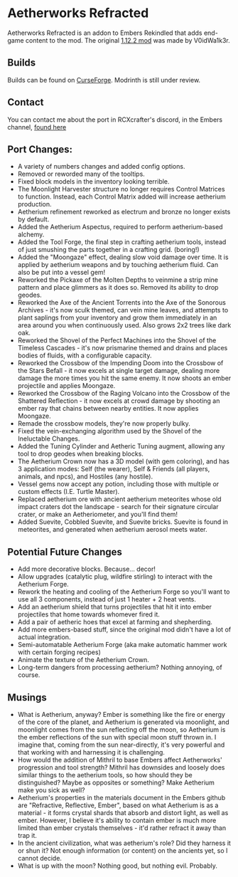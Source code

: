 # Aetherworks Refracted
Aetherworks Refracted is an addon to Embers Rekindled that adds end-game content to the mod. The original [1.12.2 mod](https://www.curseforge.com/minecraft/mc-mods/aetherworks) was made by V0idWa1k3r.
## Builds
Builds can be found on [CurseForge](https://www.curseforge.com/minecraft/mc-mods/aetherworks-refracted). Modrinth is still under review.

## Contact
You can contact me about the port in RCXcrafter's discord, in the Embers channel, [found here](https://discord.gg/SthsknG)

## Port Changes:
- A variety of numbers changes and added config options.
- Removed or reworded many of the tooltips.
- Fixed block models in the inventory looking terrible.
- The Moonlight Harvester structure no longer requires Control Matrices to function. Instead, each Control Matrix added will increase aetherium production.
- Aetherium refinement reworked as electrum and bronze no longer exists by default.
- Added the Aetherium Aspectus, required to perform aetherium-based alchemy.
- Added the Tool Forge, the final step in crafting aetherium tools, instead of just smushing the parts together in a crafting grid. (boring!)
- Added the "Moongaze" effect, dealing slow void damage over time. It is applied by aetherium weapons and by touching aetherium fluid. Can also be put into a vessel gem!
- Reworked the Pickaxe of the Molten Depths to veinmine a strip mine pattern and place glimmers as it does so. Removed its ability to drop geodes.
- Reworked the Axe of the Ancient Torrents into the Axe of the Sonorous Archives - it's now sculk themed, can vein mine leaves, and attempts to plant saplings from your inventory and grow them immediately in an area around you when continuously used. Also grows 2x2 trees like dark oak.
- Reworked the Shovel of the Perfect Machines into the Shovel of the Timeless Cascades - it's now prismarine themed and drains and places bodies of fluids, with a configurable capacity.
- Reworked the Crossbow of the Impending Doom into the Crossbow of the Stars Befall - it now excels at single target damage, dealing more damage the more times you hit the same enemy. It now shoots an ember projectile and applies Moongaze.
- Reworked the Crossbow of the Raging Volcano into the Crossbow of the Shattered Reflection - it now excels at crowd damage by shooting an ember ray that chains between nearby entities. It now applies Moongaze.
- Remade the crossbow models, they're now properly bulky.
- Fixed the vein-exchanging algorithm used by the Shovel of the Ineluctable Changes.
- Added the Tuning Cylinder and Aetheric Tuning augment, allowing any tool to drop geodes when breaking blocks.
- The Aetherium Crown now has a 3D model (with gem coloring), and has 3 application modes: Self (the wearer), Self & Friends (all players, animals, and npcs), and Hostiles (any hostile).
- Vessel gems now accept any potion, including those with multiple or custom effects (I.E. Turtle Master).
- Replaced aetherium ore with ancient aetherium meteorites whose old impact craters dot the landscape - search for their signature circular crater, or make an Aetheriometer, and you'll find them!
- Added Suevite, Cobbled Suevite, and Suevite bricks. Suevite is found in meteorites, and generated when aetherium aerosol meets water.

## Potential Future Changes
- Add more decorative blocks. Because... decor!
- Allow upgrades (catalytic plug, wildfire stirling) to interact with the Aetherium Forge.
- Rework the heating and cooling of the Aetherium Forge so you'll want to use all 3 components, instead of just 1 heater + 2 heat vents.
- Add an aetherium shield that turns projectiles that hit it into ember projectiles that home towards whomever fired it.
- Add a pair of aetheric hoes that excel at farming and shepherding.
- Add more embers-based stuff, since the original mod didn't have a lot of actual integration.
- Semi-automatable Aetherium Forge (aka make automatic hammer work with certain forging recipes)
- Animate the texture of the Aetherium Crown.
- Long-term dangers from processing aetherium? Nothing annoying, of course.

## Musings
- What is Aetherium, anyway? Ember is something like the fire or energy of the core of the planet, and Aetherium is generated via moonlight, and moonlight comes from the sun reflecting off the moon, so Aetherium is the ember reflections of the sun with special moon stuff thrown in. I imagine that, coming from the sun near-directly, it's very powerful and that working with and harnessing it is challenging.
- How would the addition of Mithril to base Embers affect Aetherworks' progression and tool strength? Mithril has downsides and loosely does similar things to the aetherium tools, so how should they be distinguished? Maybe as opposites or something? Make Aetherium make you sick as well?
- Aetherium's properties in the materials document in the Embers github are "Refractive, Reflective, Ember", based on what Aetherium is as a material - it forms crystal shards that absorb and distort light, as well as ember. However, I believe it's ability to contain ember is much more limited than ember crystals themselves - it'd rather refract it away than trap it.
- In the ancient civilization, what was aetherium's role? Did they harness it or shun it? Not enough information (or content) on the ancients yet, so I cannot decide.
- What is up with the moon? Nothing good, but nothing evil. Probably.